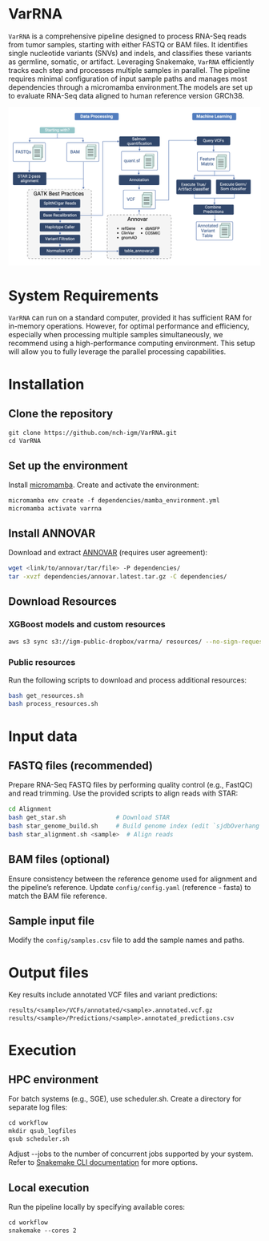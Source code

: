 # VarRNA 


`VarRNA` is a comprehensive pipeline designed to process RNA-Seq reads from tumor samples, starting with either FASTQ or BAM files. It identifies single nucleotide variants (SNVs) and indels, and classifies these variants as germline, somatic, or artifact. Leveraging Snakemake, `VarRNA` efficiently tracks each step and processes multiple samples in parallel. The pipeline requires minimal configuration of input sample paths and manages most dependencies through a micromamba environment.The models are set up to evaluate RNA-Seq data aligned to human reference version GRCh38.


![Schematic](VarRNA-schematic.png)

System Requirements
======

`VarRNA` can run on a standard computer, provided it has sufficient RAM for in-memory operations. However, for optimal performance and efficiency, especially when processing multiple samples simultaneously, we recommend using a high-performance computing environment. This setup will allow you to fully leverage the parallel processing capabilities.


Installation
=====

## Clone the repository

```
git clone https://github.com/nch-igm/VarRNA.git
cd VarRNA
```

## Set up the environment
Install [micromamba](https://mamba.readthedocs.io/en/latest/installation/micromamba-installation.html). Create and activate the environment:

```
micromamba env create -f dependencies/mamba_environment.yml
micromamba activate varrna
```

## Install ANNOVAR

Download and extract [ANNOVAR](https://annovar.openbioinformatics.org/en/latest/user-guide/download/) (requires user agreement):

```bash
wget <link/to/annovar/tar/file> -P dependencies/
tar -xvzf dependencies/annovar.latest.tar.gz -C dependencies/
```

## Download Resources

### XGBoost models and custom resources
```bash
aws s3 sync s3://igm-public-dropbox/varrna/ resources/ --no-sign-request
```

### Public resources
Run the following scripts to download and process additional resources:
```bash
bash get_resources.sh
bash process_resources.sh
```


Input data
======

## FASTQ files (recommended)
Prepare RNA-Seq FASTQ files by performing quality control (e.g., FastQC) and read trimming. Use the provided scripts to align reads with STAR:

```bash
cd Alignment
bash get_star.sh              # Download STAR
bash star_genome_build.sh     # Build genome index (edit `sjdbOverhang` if necessary)
bash star_alignment.sh <sample>  # Align reads
```


## BAM files (optional)

Ensure consistency between the reference genome used for alignment and the pipeline’s reference. Update `config/config.yaml` (reference - fasta) to match the BAM file reference.


## Sample input file

Modify the ```config/samples.csv``` file to add the sample names and paths.


Output files
======
Key results include annotated VCF files and variant predictions:
```
results/<sample>/VCFs/annotated/<sample>.annotated.vcf.gz
results/<sample>/Predictions/<sample>.annotated_predictions.csv
```

Execution
======

## HPC environment
For batch systems (e.g., SGE), use scheduler.sh. Create a directory for separate log files:

```
cd workflow
mkdir qsub_logfiles
qsub scheduler.sh
```
Adjust --jobs to the number of concurrent jobs supported by your system. Refer to [Snakemake CLI documentation](https://snakemake.readthedocs.io/en/stable/executing/cli.html) for more options.

## Local execution
Run the pipeline locally by specifying available cores:
```
cd workflow
snakemake --cores 2
```